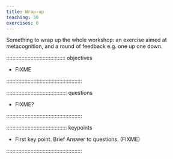 ```yaml
---
title: Wrap-up
teaching: 30
exercises: 0
---
```


Something to wrap up the whole workshop:
an exercise aimed at metacognition,
and a round of feedback e.g. one up one down.

::::::::::::::::::::::::::::::::::::::: objectives

- FIXME

::::::::::::::::::::::::::::::::::::::::::::::::::

:::::::::::::::::::::::::::::::::::::::: questions

- FIXME?

::::::::::::::::::::::::::::::::::::::::::::::::::



:::::::::::::::::::::::::::::::::::::::: keypoints

- First key point. Brief Answer to questions. (FIXME)

::::::::::::::::::::::::::::::::::::::::::::::::::



